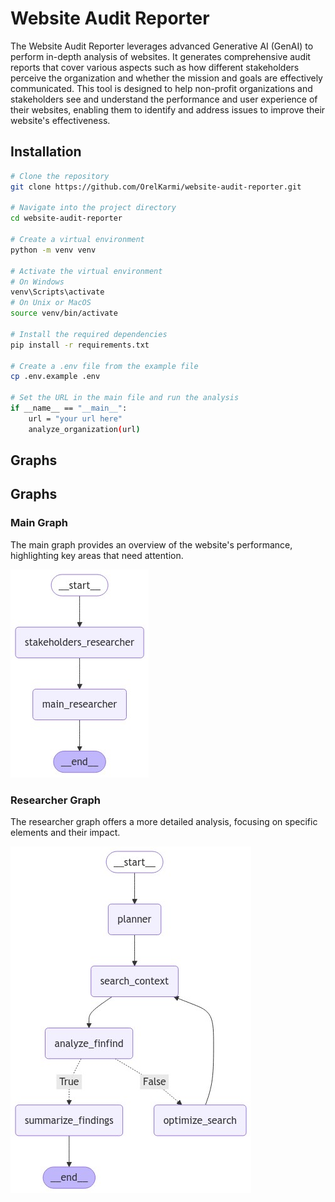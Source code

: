 # Website Audit Reporter

The Website Audit Reporter leverages advanced Generative AI (GenAI) to perform in-depth analysis of websites. It generates comprehensive audit reports that cover various aspects such as how different stakeholders perceive the organization and whether the mission and goals are effectively communicated. This tool is designed to help non-profit organizations and stakeholders see and understand the performance and user experience of their websites, enabling them to identify and address issues to improve their website's effectiveness.

## Installation

```bash
# Clone the repository
git clone https://github.com/OrelKarmi/website-audit-reporter.git

# Navigate into the project directory
cd website-audit-reporter

# Create a virtual environment
python -m venv venv

# Activate the virtual environment
# On Windows
venv\Scripts\activate
# On Unix or MacOS
source venv/bin/activate

# Install the required dependencies
pip install -r requirements.txt

# Create a .env file from the example file
cp .env.example .env

# Set the URL in the main file and run the analysis
if __name__ == "__main__":
    url = "your url here"
    analyze_organization(url)
```

## Graphs

## Graphs

### Main Graph

The main graph provides an overview of the website's performance, highlighting key areas that need attention.

![Main Graph](images/main_graph.png)

### Researcher Graph

The researcher graph offers a more detailed analysis, focusing on specific elements and their impact.

![Researcher Graph](images/researcher_graph.png)


